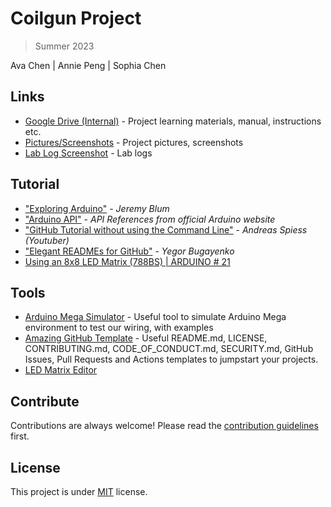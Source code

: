 # Coilgun Project 
> Summer 2023

Ava Chen | Annie Peng | Sophia Chen

## Links
- [Google Drive (Internal)](https://drive.google.com/drive/u/0/folders/1kPVlKQgt4IuTnx3cwziApn0uUnmumPuY) - Project learning materials, manual, instructions etc.
- [Pictures/Screenshots](https://github.com/avaa8678/coilgun/tree/main/docs/hardware) - Project pictures, screenshots
- [Lab Log Screenshot](https://github.com/avaa8678/coilgun/tree/main/docs/lab%20notes) - Lab logs

## Tutorial
- ["Exploring Arduino"](https://www.exploringarduino.com/content2/ch1/) - *Jeremy Blum*
- ["Arduino API"](https://www.arduino.cc/reference/en/) - *API References from official Arduino website*
- ["GitHub Tutorial without using the Command Line"](https://www.youtube.com/watch?v=tCuPbW31vAw&t=600s) - *Andreas Spiess (Youtuber)*
- ["Elegant READMEs for GitHub"](https://www.yegor256.com/2019/04/23/elegant-readme.html) - *Yegor Bugayenko*
- [Using an 8x8 LED Matrix (788BS) | ARDUINO # 21](https://www.youtube.com/watch?v=DgFaVclIYOY)

## Tools
- [Arduino Mega Simulator](https://wokwi.com/projects/new/arduino-mega) - Useful tool to simulate Arduino Mega environment to test our wiring, with examples
- [Amazing GitHub Template](https://github.com/dec0dOS/amazing-github-template#readme) - Useful README.md, LICENSE, CONTRIBUTING.md, CODE_OF_CONDUCT.md, SECURITY.md, GitHub Issues, Pull Requests and Actions templates to jumpstart your projects.
- [LED Matrix Editor](https://xantorohara.github.io/led-matrix-editor/)

## Contribute
Contributions are always welcome!
Please read the [contribution guidelines](contributing.md) first.

## License
This project is under [MIT](https://opensource.org/license/mit/) license.


